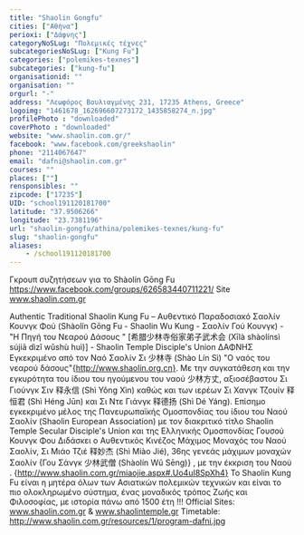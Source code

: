 ```yaml
---
title: "Shaolin Gongfu"
cities: ["Αθήνα"]
perioxi: ["Δάφνης"]
categoryNoSLug: "Πολεμικές τέχνες"
subcategoriesNoSLug: ["Kung Fu"]
categories: ["polemikes-texnes"]
subcategories: ["kung-fu"]
organisationid: ""
organisation: ""
orgurl: "-"
address: "Λεωφόρος Βουλιαγμένης 231, 17235 Athens, Greece"
logoimg: "1461678_162696607273172_1435858274_n.jpg"
profilePhoto : "downloaded"
coverPhoto : "downloaded"
website: "www.shaolin.com.gr/"
facebook: "www.facebook.com/greekshaolin"
phone: "2114067647"
email: "dafni@shaolin.com.gr"
courses: ""
places: [""]
rensponsibles: ""
zipcode: ["17235"]
UID: "school191120181700"
latitude: "37.9506266"
longitude: "23.7381196"
url: "shaolin-gongfu/athina/polemikes-texnes/kung-fu"
slug: "shaolin-gongfu"
aliases:
    - /school191120181700
---
```



Γκρουπ συζητήσεων για το Shàolín Gōng Fu https://www.facebook.com/groups/626583440711221/ Site www.shaolin.com.gr

Authentic Traditional Shaolin Kung Fu – Αυθεντικό Παραδοσιακό Σαολίν Κουνγκ Φού (Shàolín Gōng Fu - Shaolin Wu Kung - Σαολίν Γού Κουνγκ) - &quot;Η Πηγή του Νεαρού Δάσους &quot; [希腊少林寺俗家弟子武术会 (Xīlà shàolínsì sújiā dìzǐ wǔshù huì)] - Shaolin Temple Disciple&#39;s Union ΔΑΦΝΗΣ Εγκεκριμένο από τον Ναό Σαολίν Σι 少林寺 (Shào Lín Sì) &quot;Ο ναός του νεαρού δάσους&quot;{http://www.shaolin.org.cn}. Με την συγκατάθεση και την εγκυρότητα του ίδιου του ηγούμενου του ναού 少林方丈, αξιοσέβαστου Σι Γιούνγκ Σιν 释永信 (Shì Yǒng Xìn) καθώς και των ιερέων Σι Χανγκ Τζουίν 释恒君 (Shì Héng Jūn) και Σι Ντε Γιάνγκ 释德扬 (Shì Dé Yáng). Επίσημο εγκεκριμένο μέλος της Πανευρωπαϊκής Ομοσπονδίας του ίδιου του Ναού Σαολίν (Shaolin European Association) με τoν διακριτικό τίτλο Shaolin Temple Secular Disciple&#39;s Union και της Ελληνικής Ομοσπονδίας Γουσού Κουνγκ Φου Διδάσκει ο Αυθεντικός Κινέζος Μάχιμος Μοναχός του Ναού Σαολίν, Σι Μιάο Τζιέ 释妙杰 (Shì Miào Jié), 36ης γενεάς μάχιμων μοναχών Σαολίν {Γου Σάνγκ 少林武僧 (Shàolín Wǔ Sēng)} , με την έκκριση του Ναού . {http://www.shaolin.com.gr/miaojie.aspx#.Uo4uI8SpXh4} To Shaolin Kung Fu είναι η μητέρα όλων των Ασιατικών πολεμικών τεχνικών και είναι το πιο ολοκληρωμένο σύστημα, ένας μοναδικός τρόπος Ζωής και Φιλοσοφίας, με ιστορία πάνω από 1500 έτη !!! Official Sites: www.shaolin.com.gr &amp; www.shaolintemple.gr Timetable: http://www.shaolin.com.gr/resources/1/program-dafni.jpg